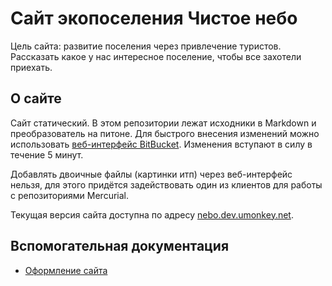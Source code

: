 # Сайт экопоселения Чистое небо

Цель сайта: развитие поселения через привлечение туристов.
Рассказать какое у нас интересное поселение, чтобы все захотели приехать.


## О сайте

Сайт статический.
В этом репозитории лежат исходники в Markdown и преобразователь на питоне.
Для быстрого внесения изменений можно использовать [веб-интерфейс BitBucket][1].
Изменения вступают в силу в течение 5 минут.

Добавлять двоичные файлы (картинки итп) через веб-интерфейс нельзя, для этого придётся задействовать один из клиентов для работы с репозиториями Mercurial.

Текущая версия сайта доступна по адресу [nebo.dev.umonkey.net][2].


## Вспомогательная документация

- [Оформление сайта](https://bitbucket.org/umonkey/website-nebo-welcome/src/default/doc/Design.md)


[1]: https://bitbucket.org/umonkey/website-nebo-welcome/src/default/input/
[2]: http://nebo.dev.umonkey.net/
